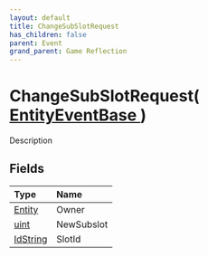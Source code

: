 ```yaml
---
layout: default
title: ChangeSubSlotRequest
has_children: false
parent: Event
grand_parent: Game Reflection
---
```

# ChangeSubSlotRequest( [ EntityEventBase ](/riftbreaker-wiki/docs/game-reflection/events/entity_event_base/) )
Description 

## Fields

| Type | Name |
|:----------|:--------------|
| [Entity](/riftbreaker-wiki/docs/game-reflection/classes/entity/) | Owner |
| [uint](/riftbreaker-wiki/docs/game-reflection/components/uint/) | NewSubslot |
| [IdString](/riftbreaker-wiki/docs/game-reflection/components/id_string/) | SlotId |

